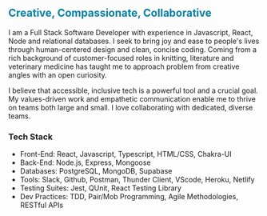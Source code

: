 ## <span style="color: #0081a7">Creative, Compassionate, Collaborative</span>


I am a Full Stack Software Developer with experience in Javascript, React, Node and relational databases. I seek to bring joy and ease to people's lives through human-centered design and clean, concise coding. Coming from a rich background of customer-focused roles in knitting, literature and veterinary medicine has taught me to approach problem from creative angles with an open curiosity. 

I believe that accessible, inclusive tech is a powerful tool and a crucial goal. My values-driven work and empathetic communication enable me to thrive on teams both large and small. I love collaborating with dedicated, diverse teams.

### **Tech Stack**
 * Front-End: React, Javascript, Typescript, HTML/CSS, Chakra-UI
 * Back-End: Node.js, Express, Mongoose
 * Databases: PostgreSQL, MongoDB, Supabase
 * Tools: Slack, Github, Postman, Thunder Client, VScode, Heroku, Netlify
 * Testing Suites: Jest, QUnit, React Testing Library
 * Dev Practices: TDD, Pair/Mob Programming, Agile Methodologies, RESTful APIs

